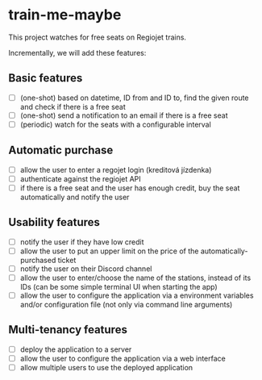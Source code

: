 # train-me-maybe

This project watches for free seats on Regiojet trains.

Incrementally, we will add these features:

## Basic features

- [ ] (one-shot) based on datetime, ID from and ID to, find the given route and check if there is a free seat
- [ ] (one-shot) send a notification to an email if there is a free seat
- [ ] (periodic) watch for the seats with a configurable interval

## Automatic purchase

- [ ] allow the user to enter a regojet login (kreditová jízdenka)
- [ ] authenticate against the regiojet API
- [ ] if there is a free seat and the user has enough credit, buy the seat automatically and notify the user

## Usability features

- [ ] notify the user if they have low credit
- [ ] allow the user to put an upper limit on the price of the automatically-purchased ticket
- [ ] notify the user on their Discord channel
- [ ] allow the user to enter/choose the name of the stations, instead of its IDs (can be some simple terminal UI when starting the app)
- [ ] allow the user to configure the application via a environment variables and/or configuration file (not only via command line arguments)

## Multi-tenancy features

- [ ] deploy the application to a server
- [ ] allow the user to configure the application via a web interface
- [ ] allow multiple users to use the deployed application
